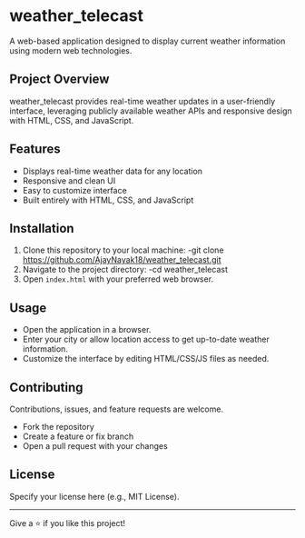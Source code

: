 # weather_telecast

A web-based application designed to display current weather information using modern web technologies.

## Project Overview

weather_telecast provides real-time weather updates in a user-friendly interface, leveraging publicly available weather APIs and responsive design with HTML, CSS, and JavaScript.

## Features

- Displays real-time weather data for any location
- Responsive and clean UI
- Easy to customize interface
- Built entirely with HTML, CSS, and JavaScript

## Installation

1. Clone this repository to your local machine:
-git clone https://github.com/AjayNayak18/weather_telecast.git
2. Navigate to the project directory:
-cd weather_telecast
3. Open `index.html` with your preferred web browser.

## Usage

- Open the application in a browser.
- Enter your city or allow location access to get up-to-date weather information.
- Customize the interface by editing HTML/CSS/JS files as needed.

## Contributing

Contributions, issues, and feature requests are welcome.
- Fork the repository
- Create a feature or fix branch
- Open a pull request with your changes

## License

Specify your license here (e.g., MIT License).

---

Give a ⭐️ if you like this project!


